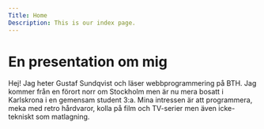 ```yaml
---
Title: Home
Description: This is our index page.
---
```


En presentation om mig
==========================

Hej! Jag heter Gustaf Sundqvist och läser webbprogrammering på BTH.
Jag kommer från en förort norr om Stockholm men är nu mera bosatt i Karlskrona i en gemensam student 3:a. Mina intressen är att programmera, meka med retro hårdvaror, kolla på film och TV-serier men även icke-tekniskt som matlagning.
